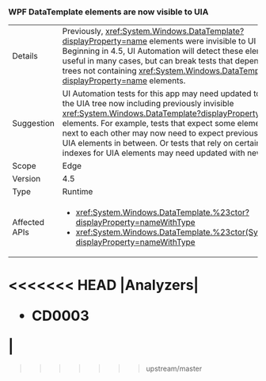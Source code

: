 ### WPF DataTemplate elements are now visible to UIA

|   |   |
|---|---|
|Details|Previously, <xref:System.Windows.DataTemplate?displayProperty=name> elements were invisible to UI Automation. Beginning in 4.5, UI Automation will detect these elements. This is useful in many cases, but can break tests that depend on UIA trees not containing <xref:System.Windows.DataTemplate?displayProperty=name> elements.|
|Suggestion|UI Automation tests for this app may need updated to account for the UIA tree now including previously invisible <xref:System.Windows.DataTemplate?displayProperty=name> elements. For example, tests that expect some elements to be next to each other may now need to expect previously invisible UIA elements in between. Or tests that rely on certain counts or indexes for UIA elements may need updated with new values.|
|Scope|Edge|
|Version|4.5|
|Type|Runtime|
|Affected APIs|<ul><li><xref:System.Windows.DataTemplate.%23ctor?displayProperty=nameWithType></li><li><xref:System.Windows.DataTemplate.%23ctor(System.Object)?displayProperty=nameWithType></li></ul>|
<<<<<<< HEAD
|Analyzers|<ul><li>CD0003</li></ul>|
=======
>>>>>>> upstream/master

